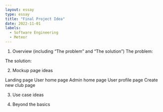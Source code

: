 ```yaml
---
layout: essay
type: essay
title: "Final Project Idea"
date: 2022-11-01
labels:
  - Software Engineering
  - Meteor
---
```



1. Overview (including “The problem” and “The solution”)
The problem: 

The solution: 

2. Mockup page ideas

Landing page
User home page
Admin home page
User profile page
Create new club page

3. Use case ideas

4. Beyond the basics
